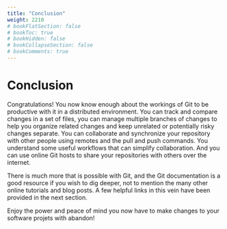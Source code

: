```yaml
---
title: "Conclusion"
weight: 2210
# bookFlatSection: false
# bookToc: true
# bookHidden: false
# bookCollapseSection: false
# bookComments: true
---
```


# Conclusion

Congratulations!  You now know enough about the workings of Git to be productive with it in a distributed environment.  You can track and compare changes in a set of files, you can manage multiple branches of changes to help you organize related changes and keep unrelated or potentially risky changes separate.  You can collaborate and synchronize your repository with other people using remotes and the pull and push commands.  You understand some useful workflows that can simplify collaboration.  And you can use online Git hosts to share your repositories with others over the internet.

There is much more that is possible with Git, and the Git documentation is a good resource if you wish to dig deeper, not to mention the many other online tutorials and blog posts.  A few helpful links in this vein have been provided in the next section.

Enjoy the power and peace of mind you now have to make changes to your software projets with abandon!
